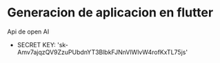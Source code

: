 # Generacion de aplicacion en flutter 

Api de open AI

* SECRET KEY: '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'